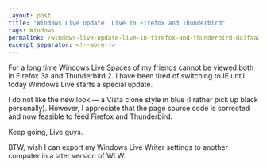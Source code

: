 ```yaml
---
layout: post
title: "Windows Live Update: Live in Firefox and Thunderbird"
tags: Windows
permalink: /windows-live-update-live-in-firefox-and-thunderbird-da3faaa4657a
excerpt_separator: <!--more-->
---
```

For a long time Windows Live Spaces of my friends cannot be viewed both in Firefox 3a and Thunderbird 2. I have been tired of switching to IE until today Windows Live starts a special update.

I do not like the new look — a Vista clone style in blue (I rather pick up black personally). However, I appreciate that the page source code is corrected and now feasible to feed Firefox and Thunderbird.

Keep going, Live guys.

BTW, wish I can export my Windows Live Writer settings to another computer in a later version of WLW.
<!--more-->